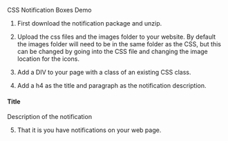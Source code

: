 CSS Notification Boxes Demo

1. First download the notification package and unzip.

2. Upload the css files and the images folder to your website. By default the images folder will need to be in the same folder as the CSS, but this can be changed by going into the CSS file and changing the image location for the icons.

3. Add a DIV to your page with a class of an existing CSS class.

<div class="success"></div>

4. Add a h4 as the title and paragraph as the notification description.
<div class="success">
     <h4>Title</h4>     
     <p>Description of the notification</p>
</div>

5. That it is you have notifications on your web page.